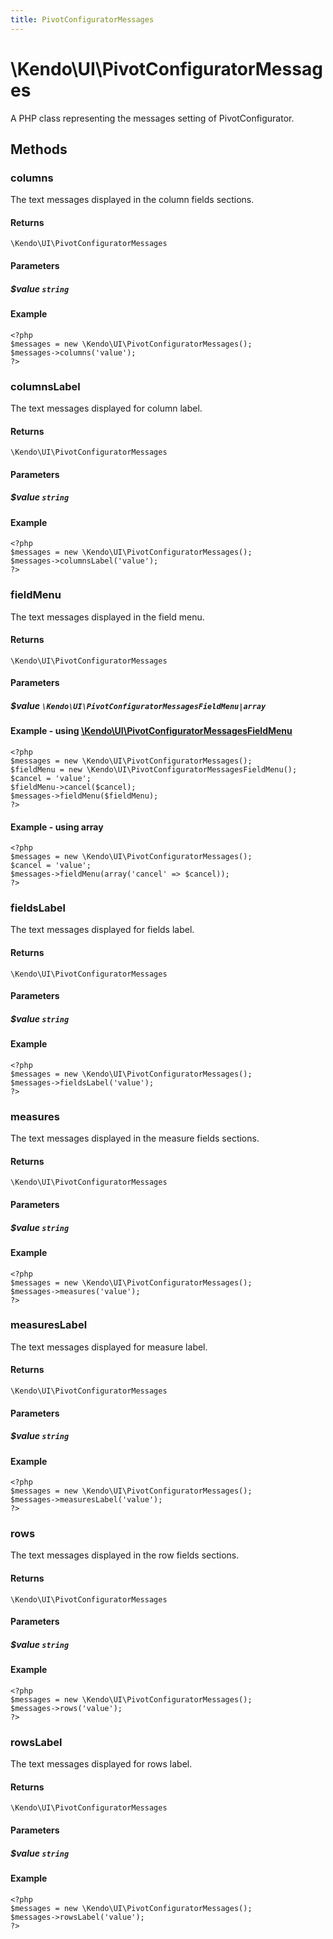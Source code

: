 ```yaml
---
title: PivotConfiguratorMessages
---
```


# \Kendo\UI\PivotConfiguratorMessages

A PHP class representing the messages setting of PivotConfigurator.


## Methods

### columns
The text messages displayed in the column fields sections.

#### Returns
`\Kendo\UI\PivotConfiguratorMessages`

#### Parameters

##### $value `string`



#### Example 
    <?php
    $messages = new \Kendo\UI\PivotConfiguratorMessages();
    $messages->columns('value');
    ?>

### columnsLabel
The text messages displayed for column label.

#### Returns
`\Kendo\UI\PivotConfiguratorMessages`

#### Parameters

##### $value `string`



#### Example 
    <?php
    $messages = new \Kendo\UI\PivotConfiguratorMessages();
    $messages->columnsLabel('value');
    ?>

### fieldMenu

The text messages displayed in the field menu.

#### Returns
`\Kendo\UI\PivotConfiguratorMessages`

#### Parameters

##### $value `\Kendo\UI\PivotConfiguratorMessagesFieldMenu|array`


#### Example - using [\Kendo\UI\PivotConfiguratorMessagesFieldMenu](/api/wrappers/php/Kendo/UI/PivotConfiguratorMessagesFieldMenu)
    <?php
    $messages = new \Kendo\UI\PivotConfiguratorMessages();
    $fieldMenu = new \Kendo\UI\PivotConfiguratorMessagesFieldMenu();
    $cancel = 'value';
    $fieldMenu->cancel($cancel);
    $messages->fieldMenu($fieldMenu);
    ?>

#### Example - using array

    <?php
    $messages = new \Kendo\UI\PivotConfiguratorMessages();
    $cancel = 'value';
    $messages->fieldMenu(array('cancel' => $cancel));
    ?>

### fieldsLabel
The text messages displayed for fields label.

#### Returns
`\Kendo\UI\PivotConfiguratorMessages`

#### Parameters

##### $value `string`



#### Example 
    <?php
    $messages = new \Kendo\UI\PivotConfiguratorMessages();
    $messages->fieldsLabel('value');
    ?>

### measures
The text messages displayed in the measure fields sections.

#### Returns
`\Kendo\UI\PivotConfiguratorMessages`

#### Parameters

##### $value `string`



#### Example 
    <?php
    $messages = new \Kendo\UI\PivotConfiguratorMessages();
    $messages->measures('value');
    ?>

### measuresLabel
The text messages displayed for measure label.

#### Returns
`\Kendo\UI\PivotConfiguratorMessages`

#### Parameters

##### $value `string`



#### Example 
    <?php
    $messages = new \Kendo\UI\PivotConfiguratorMessages();
    $messages->measuresLabel('value');
    ?>

### rows
The text messages displayed in the row fields sections.

#### Returns
`\Kendo\UI\PivotConfiguratorMessages`

#### Parameters

##### $value `string`



#### Example 
    <?php
    $messages = new \Kendo\UI\PivotConfiguratorMessages();
    $messages->rows('value');
    ?>

### rowsLabel
The text messages displayed for rows label.

#### Returns
`\Kendo\UI\PivotConfiguratorMessages`

#### Parameters

##### $value `string`



#### Example 
    <?php
    $messages = new \Kendo\UI\PivotConfiguratorMessages();
    $messages->rowsLabel('value');
    ?>

